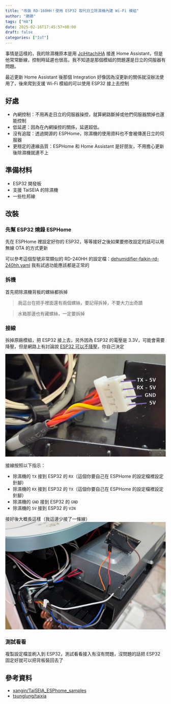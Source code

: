 ```yaml
---
title: "改裝 RD-160HH！使用 ESP32 取代日立除濕機內建 Wi-Fi 模組"
author: "勝勝"
tags: ["HA"]
date: 2025-02-16T17:45:57+08:00
draft: false
categories: ["IoT"]
---
```


事情是這樣的，我的除濕機原本是用 [JciHitachiHA](https://github.com/qqaatw/JciHitachiHA) 接進 Home Assistant，但是他常常斷線，控制時延遲也很高，我不知道是那個模組的問題還是日立的伺服器有問題。

最近更新 Home Assistant 後那個 Integration 好像因為沒更新的關係就沒辦法使用了，後來爬到支援 Wi-Fi 模組的可以使用 ESP32 接上去控制

## 好處

- 內網控制：不用再走日立的伺服器操控，就算網路斷掉或他們伺服器關掉也還能控制
- 低延遲：因為在內網操控的關係，延遲超低。
- 沒有追蹤：透過開源的 ESPHome，除濕機的使用資料也不會被傳進日立的伺服器
- 更穩定的連線品質：ESPHome 和 Home Assistant 是好朋友，不用擔心更新後除濕機就連不上

## 準備材料

- ESP32 開發板
- 支援 TaiSEIA 的除濕機
- 一些杜邦線

## 改裝

### 先幫 ESP32 燒錄 ESPHome

先在 ESPHome 裡設定好你的 ESP32，等等接好之後如果要修改設定的話可以用無線 OTA 的方式更新

可以參考這個型號非常類似的 RD-240HH 的設定檔：[dehumidifier-faikin-rd-240hh.yaml](https://github.com/tsunglung/taixia/blob/master/examples/Hitachi/dehumidifier/dehumidifier-faikin-rd-240hh.yaml) 我有試過功能應該都是正常的

### 拆機

首先把除濕機背板的螺絲都拆掉

> 我這台在把手裡面還有兩個螺絲，要記得拆掉，不要大力出奇蹟

> 水箱那邊也有藏螺絲，一定要拆掉

### 接線

拆掉原廠模組，把 ESP32 接上去，另外因為 ESP32 的電壓是 3.3V，可能會需要降壓，但是網路上有討論說 [ESP32 可以不降壓](https://www.facebook.com/groups/esp32tw/posts/3954606918111180/)，你自己決定

![](/img/esphome-hitachi-dehumidifier/IMG_6053.jpg)

接線按照以下指示：

- 除濕機的 `TX` 接到 ESP32 的 `RX`（這個你要自己在 ESPHome 的設定檔裡設定針腳）
- 除濕機的 `RX` 接到 ESP32 的 `TX`（這個你要自己在 ESPHome 的設定檔裡設定針腳）
- 除濕機的 `GND` 接到 ESP32 的 `GND`
- 除濕機的 `5V` 接到 ESP32 的 `VIN`

接好後大概長這樣（我這邊少接了一條線）
![](/img/esphome-hitachi-dehumidifier/IMG_6061.jpg)

### 測試看看

複製設定檔並刷入到 ESP32，測試看看接入有沒有問題，沒問題的話把 ESP32 固定好就可以把背板裝回去了

## 參考資料

- [xangin/TaiSEIA_ESPhome_samples](https://github.com/xangin/TaiSEIA_ESPhome_samples)
- [tsunglung/taixia](https://github.com/tsunglung/taixia)
